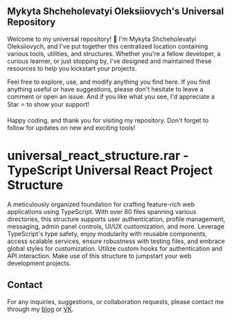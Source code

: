 ## Mykyta Shcheholevatyi Oleksiiovych's Universal Repository

Welcome to my universal repository! 🎉 I'm Mykyta Shcheholevatyi Oleksiiovych, and I've put together this centralized location containing various tools, utilities, and structures. Whether you're a fellow developer, a curious learner, or just stopping by, I've designed and maintained these resources to help you kickstart your projects.

Feel free to explore, use, and modify anything you find here. If you find anything useful or have suggestions, please don't hesitate to leave a comment or open an issue. And if you like what you see, I'd appreciate a Star ⭐ to show your support!

Happy coding, and thank you for visiting my repository. Don't forget to follow for updates on new and exciting tools!



# universal_react_structure.rar - TypeScript Universal React Project Structure

 A meticulously organized foundation for crafting feature-rich web applications using TypeScript. With over 80 files spanning various directories, this structure supports user authentication, profile management, messaging, admin panel controls, UI/UX customization, and more. Leverage TypeScript's type safety, enjoy modularity with reusable components, access scalable services, ensure robustness with testing files, and embrace global styles for customization. Utilize custom hooks for authentication and API interaction. Make use of this structure to jumpstart your web development projects.


## Contact

For any inquiries, suggestions, or collaboration requests, please contact me through my [blog](https://mykytashc.blogspot.com) or [VK](https://vk.com/mykyta4308).
